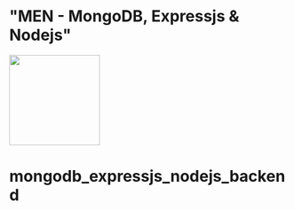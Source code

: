 # "MEN - MongoDB, Expressjs & Nodejs"
[<img src="https://cdn.gomix.com/2bdfb3f8-05ef-4035-a06e-2043962a3a13%2Fremix-button.svg" width="163px" />](https://glitch.com/edit/#!/import/github/daucko/mongodb_expressjs_nodejs_backend)
# mongodb_expressjs_nodejs_backend
